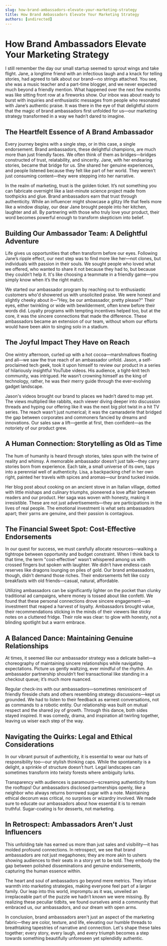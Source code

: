 ```yaml
---
slug: how-brand-ambassadors-elevate-your-marketing-strategy
title: How Brand Ambassadors Elevate Your Marketing Strategy
authors: [undirected]
---
```



# How Brand Ambassadors Elevate Your Marketing Strategy

I still remember the day our small startup seemed to sprout wings and take flight. Jane, a longtime friend with an infectious laugh and a knack for telling stories, had agreed to talk about our brand—no strings attached. You see, she was a music teacher and a part-time blogger, and we never expected much beyond a friendly mention. What happened over the next few months was like sitting front row at a fireworks show. Our inbox was about ready to burst with inquiries and enthusiastic messages from people who resonated with Jane’s authentic praise. It was there in the eye of that delightful storm that the magic of brand ambassadors first unfolded for us—our marketing strategy transformed in a way we hadn’t dared to imagine.

## The Heartfelt Essence of A Brand Ambassador

Every journey begins with a single step, or in this case, a single endorsement. Brand ambassadors, these delightful champions, are much more than just friendly faces. We often think of them as bridges—bridges constructed of trust, relatability, and sincerity. Jane, with her endearing stories, became that bridge for us. She shared her genuine experiences, and people listened because they felt like part of her world. They weren’t just consuming content—they were stepping into her narrative.

In the realm of marketing, trust is the golden ticket. It’s not something you can fabricate overnight like a last-minute science project made from toothpicks and glue. Brand ambassadors earn that trust through authenticity. While an influencer might showcase a glitzy life that feels more like a window display, our dear Jane brought people into her kitchen, laughter and all. By partnering with those who truly love your product, their word becomes powerful enough to transform skepticism into belief.

## Building Our Ambassador Team: A Delightful Adventure

Life gives us opportunities that often transform before our eyes. Following Jane’s ripple effect, our next step was to find more like her—not clones, but individuals with passion in their souls. We sought people who loved what we offered, who wanted to share it not because they had to, but because they couldn’t help it. It's like choosing a teammate in a friendly game—you simply know when it’s the right match.

We started our ambassador program by reaching out to enthusiastic customers who'd showered us with unsolicited praise. We were honest and slightly cheeky about it—"Hey, be our ambassador, pretty please?" Their eyes, either twinkling or wide with bewilderment, often knew before their words did. Loyalty programs with tempting incentives helped too, but at the core, it was the sincere connections that made the difference. These ambassadors became an extension of our team, without whom our efforts would have been akin to singing solo in a stadium.

## The Joyful Impact They Have on Reach

One wintry afternoon, curled up with a hot cocoa—marshmallows floating and all—we saw the true reach of an ambassador unfold. Jason, a self-proclaimed tech geek, took it upon himself to review our product in a series of hilariously insightful YouTube videos. His audience, a tight-knit tech community, was intrigued. He wasn’t crowning himself as the king of technology, rather, he was their merry guide through the ever-evolving gadget landscape.

Jason's videos brought our brand to places we hadn’t dared to map yet. The views multiplied like rabbits, each viewer diving deeper into discussion threads and hyping our offering like it was the next big plot twist in a hit TV series. The reach wasn’t just numerical; it was the camaraderie that bridged the gap between corporates and commoners fancied by dreams and innovations. Our sales saw a lift—gentle at first, then confident—as the notoriety of our product grew.

## A Human Connection: Storytelling as Old as Time

The hum of humanity is heard through stories, tales spun with the twine of reality and whimsy. A memorable ambassador doesn’t just talk—they carry stories born from experience. Each tale, a small universe of its own, taps into a perennial well of authenticity. Lisa, a backpacking chef in her own right, painted her travels with spices and aromas—our brand tucked inside.

Her blog post about cooking on an ancient stove in an Italian village, dotted with little mishaps and culinary triumphs, pioneered a love affair between readers and our product. Her saga was woven with honesty, making it irresistible. These are not just advertisements—they are participations in the lives of real people. The emotional investment is what sets ambassadors apart; their yarns are genuine, and their passion is contagious.

## The Financial Sweet Spot: Cost-Effective Endorsements

In our quest for success, we must carefully allocate resources—walking a tightrope between opportunity and budget constraint. When I think back to that time, the term "cost-effective" wasn’t whispered among us with crossed fingers but spoken with laughter. We didn’t have endless cash reserves like dragons lounging on piles of gold. Our brand ambassadors, though, didn’t demand those riches. Their endorsements felt like cozy breakfasts with old friends—casual, natural, affordable.

Utilizing ambassadors can be significantly lighter on the pocket than clunky traditional ad campaigns, where money is tossed about like confetti. We found that these personal connections drove sincere engagement—an investment that reaped a harvest of loyalty. Ambassadors brought value, their recommendations sticking in the minds of their viewers like sticky notes on a cluttered fridge. Their role was clear: to glow with honesty, not a blinding spotlight but a warm embrace.

## A Balanced Dance: Maintaining Genuine Relationships

At times, it seemed like our ambassador strategy was a delicate ballet—a choreography of maintaining sincere relationships while navigating expectations. Picture us gently waltzing, ever mindful of the rhythm. An ambassador partnership shouldn’t feel transactional like standing in a checkout queue; it’s much more nuanced.

Regular check-ins with our ambassadors—sometimes reminiscent of friendly fireside chats and others resembling strategy discussions—kept us grounded. We had to listen to their feedback as earnest conversations, not as commands to a robotic entity. Our relationship was built on mutual respect and the shared joy of growth. Through this dance, both sides stayed inspired. It was comedy, drama, and inspiration all twirling together, leaving us wiser each step of the way.

## Navigating the Quirks: Legal and Ethical Considerations

In our vibrant pursuit of authenticity, it is essential to wear our hats of responsibility too—our stylish thinking caps. While the spontaneity is a delight, a sprinkle of structure doesn’t hurt. Legal landscapes can sometimes transform into twisty forests where ambiguity lurks.

Transparency with audiences is paramount—screaming authenticity from the rooftops! Our ambassadors disclosed partnerships openly, like a neighbor who always returns borrowed sugar with a note. Maintaining ethical decorum was critical, no surprises or wizardry involved. We made sure to educate our ambassadors about how essential it is to remain truthful. Sugar-coating is for desserts, not marketing.

## In Retrospect: Ambassadors Aren't Just Influencers

This unfolding tale has earned us more than just sales and visibility—it has molded profound connections. In retrospect, we see that brand ambassadors are not just megaphones; they are more akin to ushers showing audiences to their seats in a story yet to be told. They embody the gap between polished disseminations and genuine endorsements, capturing the human essence within.

The heart and soul of ambassadors go beyond mere metrics. They infuse warmth into marketing strategies, making everyone feel part of a larger family. Our leap into this world, impromptu as it was, unveiled an irreplaceable part of the puzzle we hadn’t known we were missing. By realizing these peculiar tidbits, we found ourselves amid a community that embraced us, our ambassadors, and our dream with open arms.

In conclusion, brand ambassadors aren't just an aspect of the marketing fabric—they are color, texture, and life, elevating our humble threads to breathtaking tapestries of narrative and connection. Let's shape these tales together; every story, every laugh, and every triumph becomes a step towards something beautifully unforeseen yet splendidly authentic.